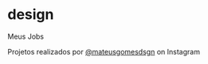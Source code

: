 # design
Meus Jobs

Projetos realizados por <a href="https://www.instagram.com/mateusgomesdsgn">@mateusgomesdsgn</a> on Instagram
